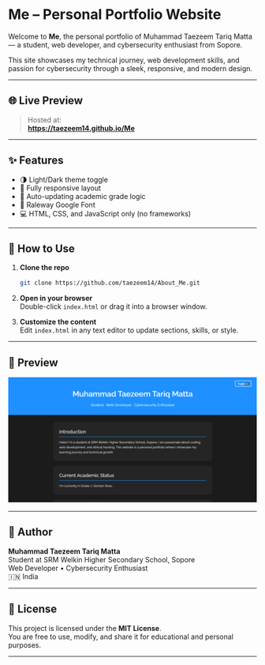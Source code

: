 
# Me – Personal Portfolio Website

Welcome to **Me**, the personal portfolio of Muhammad Taezeem Tariq Matta — a student, web developer, and cybersecurity enthusiast from Sopore.

This site showcases my technical journey, web development skills, and passion for cybersecurity through a sleek, responsive, and modern design.

---

## 🌐 Live Preview

> Hosted at:  
**https://taezeem14.github.io/Me**

---

## ✨ Features

- 🌗 Light/Dark theme toggle
- 📱 Fully responsive layout
- 🧠 Auto-updating academic grade logic
- 🎨 Raleway Google Font
- 💻 HTML, CSS, and JavaScript only (no frameworks)

---

## 🚀 How to Use

1. **Clone the repo**
   ```bash
   git clone https://github.com/taezeem14/About_Me.git
   ```

2. **Open in your browser**  
   Double-click `index.html` or drag it into a browser window.

3. **Customize the content**  
   Edit `index.html` in any text editor to update sections, skills, or style.

---

## 📸 Preview

![Website Preview](screenshot.png)

---

## 👤 Author

**Muhammad Taezeem Tariq Matta**  
Student at SRM Welkin Higher Secondary School, Sopore  
Web Developer • Cybersecurity Enthusiast  
🇮🇳 India

---

## 📜 License

This project is licensed under the **MIT License**.  
You are free to use, modify, and share it for educational and personal purposes.

---
